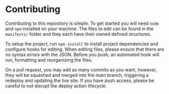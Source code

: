 # Contributing
Contributing to this repository is simple. To get started you will need `node` and `npm` installed on your machine. The files to edit can be found in the `manifests/` folder and they each have their owned defined structures.

To setup the project, run `npm install` to install project dependencies and configure hooks for editing. When editing files, please ensure that there are no syntax errors with the JSON. Before you push, an automated hook will run, formatting and reorganizing the files.

On a pull request, you may add as many commits as you want, however, they will be squashed and merged into the main branch, triggering a redeploy and updating the live site. If you have push access, please be careful to not disrupt the deploy action lifecycle.
